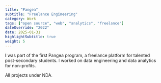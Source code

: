 ```yaml
---
title: "Pangea"
subtitle: "Freelance Engineering"
category: Work
tags: ["open source", "web", "analytics", "freelance"]
dateOverride: "2022"
date: 2025-01-31
highlightSubtitle: true
weight: 5
---
```


I was part of the first Pangea program, a freelance platform for talented post-secondary students. I worked on data engineering and data analytics for non-profits.

All projects under NDA. 